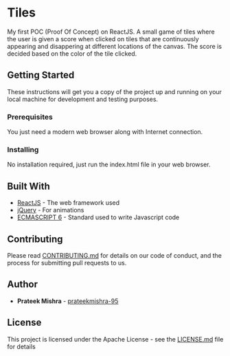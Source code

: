 # Tiles
My first POC (Proof Of Concept) on ReactJS. A small game of tiles where the user is given a score when clicked on tiles that are continuously appearing and disappering at different locations of the canvas. The score is decided based on the color of the tile clicked.

## Getting Started

These instructions will get you a copy of the project up and running on your local machine for development and testing purposes.

### Prerequisites

You just need a modern web browser along with Internet connection.

### Installing

No installation required, just run the index.html file in your web browser.

## Built With

* [ReactJS](https://reactjs.org/docs/hello-world.html) - The web framework used
* [jQuery](https://jquery.com/) - For animations
* [ECMASCRIPT 6](http://es6-features.org/#Constants) - Standard used to write Javascript code

## Contributing

Please read [CONTRIBUTING.md](https://github.com/prateekmishra-95/Tiles/blob/master/CONTRIBUTING.md) for details on our code of conduct, and the process for submitting pull requests to us.

## Author

* **Prateek Mishra** - [prateekmishra-95](https://github.com/prateekmishra-95)

## License

This project is licensed under the Apache License - see the [LICENSE.md](https://github.com/prateekmishra-95/Tiles/blob/master/LICENSE) file for details
